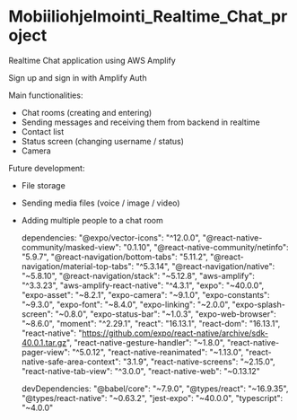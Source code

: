 # Mobiiliohjelmointi_Realtime_Chat_project

Realtime Chat application using AWS Amplify

Sign up and sign in with Amplify Auth

Main functionalities:
- Chat rooms (creating and entering)
- Sending messages and receiving them from backend in realtime
- Contact list
- Status screen (changing username / status)
- Camera

Future development:
- File storage
- Sending media files (voice / image / video)
- Adding multiple people to a chat room


  dependencies:
    "@expo/vector-icons": "^12.0.0",
    "@react-native-community/masked-view": "0.1.10",
    "@react-native-community/netinfo": "5.9.7",
    "@react-navigation/bottom-tabs": "5.11.2",
    "@react-navigation/material-top-tabs": "^5.3.14",
    "@react-navigation/native": "~5.8.10",
    "@react-navigation/stack": "~5.12.8",
    "aws-amplify": "^3.3.23",
    "aws-amplify-react-native": "^4.3.1",
    "expo": "~40.0.0",
    "expo-asset": "~8.2.1",
    "expo-camera": "~9.1.0",
    "expo-constants": "~9.3.0",
    "expo-font": "~8.4.0",
    "expo-linking": "~2.0.0",
    "expo-splash-screen": "~0.8.0",
    "expo-status-bar": "~1.0.3",
    "expo-web-browser": "~8.6.0",
    "moment": "^2.29.1",
    "react": "16.13.1",
    "react-dom": "16.13.1",
    "react-native": "https://github.com/expo/react-native/archive/sdk-40.0.1.tar.gz",
    "react-native-gesture-handler": "~1.8.0",
    "react-native-pager-view": "^5.0.12",
    "react-native-reanimated": "~1.13.0",
    "react-native-safe-area-context": "3.1.9",
    "react-native-screens": "~2.15.0",
    "react-native-tab-view": "^3.0.0",
    "react-native-web": "~0.13.12"
  
  devDependencies:
    "@babel/core": "~7.9.0",
    "@types/react": "~16.9.35",
    "@types/react-native": "~0.63.2",
    "jest-expo": "~40.0.0",
    "typescript": "~4.0.0"
